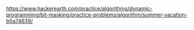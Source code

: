 https://www.hackerearth.com/practice/algorithms/dynamic-programming/bit-masking/practice-problems/algorithm/summer-vacation-b0a74639/
